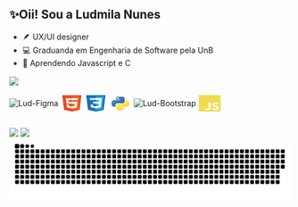 ## ✨Oii! Sou a Ludmila Nunes
- 🪶 UX/UI designer
- 💻 Graduanda em Engenharia de Software pela UnB
- 🌱 Aprendendo Javascript e C

<a href="https://github.com/ludmilaaysha/github-readme-stats">
  <img height=150 align="center" src="https://github-readme-stats.vercel.app/api?username=ludmilaaysha&show_icons=true&theme=radical" />
</a>


<div style="display: inline_block"><br>
  <img align="center" alt="Lud-Figma" height="30" width="40" src="https://cdn.jsdelivr.net/gh/devicons/devicon@latest/icons/figma/figma-original.svg">
  <img align="center" alt="Lud-HTML" height="30" width="40" src="https://raw.githubusercontent.com/devicons/devicon/master/icons/html5/html5-original.svg">
  <img align="center" alt="Lud-CSS" height="30" width="40" src="https://raw.githubusercontent.com/devicons/devicon/master/icons/css3/css3-original.svg">
  <img align="center" alt="Lud-Python" height="30" width="40" src="https://raw.githubusercontent.com/devicons/devicon/master/icons/python/python-original.svg">
  <img align="center" alt="Lud-Bootstrap" height="30" width="40" src="https://cdn.jsdelivr.net/gh/devicons/devicon@latest/icons/bootstrap/bootstrap-original.svg">
  <img align="center" alt="Lud-Js" height="30" width="40" src="https://raw.githubusercontent.com/devicons/devicon/master/icons/javascript/javascript-plain.svg">
</div>

##

<div>
  <a href = "mailto:ludmila.aysha@gmail.com"><img src="https://img.shields.io/badge/-Gmail-%23333?style=for-the-badge&logo=gmail&logoColor=white" target="_blank"></a>
  <a href="https://www.linkedin.com/in/ludmilaysha" target="_blank"><img src="https://img.shields.io/badge/-LinkedIn-%230077B5?style=for-the-badge&logo=linkedin&logoColor=white" target="_blank"></a> 
</div>

<picture>
  <source media="(prefers-color-scheme: dark)" srcset="https://raw.githubusercontent.com/ludmilaaysha/ludmilaaysha/output/github-contribution-grid-snake-dark.svg">
  <source media="(prefers-color-scheme: light)" srcset="https://raw.githubusercontent.com/ludmilaaysha/ludmilaaysha/output/github-contribution-grid-snake.svg">
  <img alt="github contribution grid snake animation" src="https://raw.githubusercontent.com/ludmilaaysha/ludmilaaysha/output/github-contribution-grid-snake.svg">
</picture>

<!--Here are some ideas to get you started
<div>
  <a href="https://github.com/ludmilaaysha/ludmilaaysha">
    
</div>
![Anurag's GitHub stats](https://github-readme-stats.vercel.app/api?username=ludmilaaysha&show_icons=true&theme=radical)
- 🔭 I’m currently working on ...
- 🌱 Atualmente estou aprendendo
- 👯 I’m looking to collaborate on ...
- 🤔 I’m looking for help with ...
- 💬 Ask me about ...
- 📫 How to reach me: ...
- 😄 Pronouns: ...
- ⚡ Fun fact: ...
  <a href="https://instagram.com/rafaballerini" target="_blank"><img src="https://img.shields.io/badge/-Instagram-%23E4405F?style=for-the-badge&logo=instagram&logoColor=white" target="_blank"></a>--!>


